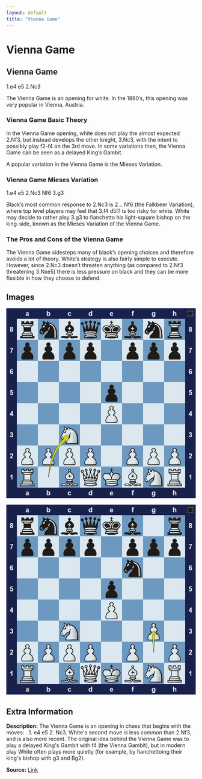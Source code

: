 ```yaml
---
layout: default
title: "Vienna Game"
---
```



# Vienna Game



## Vienna Game

1.e4 e5 2.Nc3

The Vienna Game is an opening for white. In the 1890’s, this opening was very popular in Vienna, Austria.

### Vienna Game Basic Theory

In the Vienna Game opening, white does not play the almost expected 2.Nf3, but instead develops the other knight, 3.Nc3, with the intent to possibly play f2-f4 on the 3rd move. In some variations then, the Vienna Game can be seen as a delayed King’s Gambit.

A popular variation in the Vienna Game is the Mieses Variation.

### Vienna Game Mieses Variation

1.e4 e5 2.Nc3 Nf6 3.g3

Black’s most common response to 2.Nc3 is 2… Nf6 (the Falkbeer Variation), where top level players may feel that 3.f4 d5!? is too risky for white. White may decide to rather play 3.g3 to fianchetto his light-square bishop on the king-side, known as the Mieses Variation of the Vienna Game.

### The Pros and Cons of the Vienna Game

The Vienna Game sidesteps many of black’s opening choices and therefore avoids a lot of theory. White’s strategy is also fairly simple to execute. However, since 2.Nc3 doesn’t threaten anything (as compared to 2.Nf3 threatening 3.Nxe5) there is less pressure on black and they can be more flexible in how they choose to defend.



## Images

![vienna-game](../images/vienna-game-1.png)

![vienna-game](../images/vienna-game-2.png)



## Extra Information
**Description:** The Vienna Game is an opening in chess that begins with the moves: . 1. e4 e5 2. Nc3. White's second move is less common than 2.Nf3, and is also more recent. The original idea behind the Vienna Game was to play a delayed King's Gambit with f4 (the Vienna Gambit), but in modern play White often plays more quietly (for example, by fianchettoing their king's bishop with g3 and Bg2).

**Source:** [Link](https://en.wikipedia.org/wiki/Vienna_Game)
